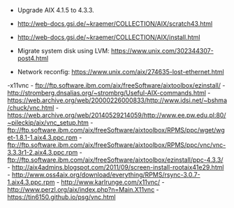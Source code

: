




- Upgrade AIX 4.1.5 to 4.3.3.
- http://web-docs.gsi.de/~kraemer/COLLECTION/AIX/scratch43.html
- http://web-docs.gsi.de/~kraemer/COLLECTION/AIX/install.html


- Migrate system disk using LVM: https://www.unix.com/302344307-post4.html
- Network reconfig: https://www.unix.com/aix/274635-lost-ethernet.html

-x11vnc
    - ftp://ftp.software.ibm.com/aix/freeSoftware/aixtoolbox/ezinstall/
    - http://stromberg.dnsalias.org/~strombrg/Useful-AIX-commands.html
    - https://web.archive.org/web/20000226000833/http://www.idsi.net/~bshma/chuck/vnc.html
    - https://web.archive.org/web/20140529214059/http://www.ee.pw.edu.pl:80/~pileckip/aix/vnc_setup.htm
    - ftp://ftp.software.ibm.com/aix/freeSoftware/aixtoolbox/RPMS/ppc/wget/wget-1.8.1-1.aix4.3.ppc.rpm
    - ftp://ftp.software.ibm.com/aix/freeSoftware/aixtoolbox/RPMS/ppc/vnc/vnc-3.3.3r1-2.aix4.3.ppc.rpm
    - ftp://ftp.software.ibm.com/aix/freeSoftware/aixtoolbox/ezinstall/ppc-4.3.3/
    - http://aix4admins.blogspot.com/2011/09/screen-install-rootaix41e29.html
    - http://www.oss4aix.org/download/everything/RPMS/rsync-3.0.7-1.aix4.3.ppc.rpm
    - http://www.karlrunge.com/x11vnc/
    - http://www.perzl.org/aix/index.php?n=Main.X11vnc
    - https://tin6150.github.io/psg/vnc.html
